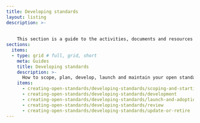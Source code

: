 ```yaml
---
title: Developing standards
layout: listing
description: >- 
    
    
    This section is a guide to the activities, documents and resources to consider so you can develop a successful open standard.
sections:
  items:
  - type: grid # full, grid, short
    meta: Guides
    title: Developing standards
    description: >-
      How to scope, plan, develop, launch and maintain your open standard for data
    items:
      - creating-open-standards/developing-standards/scoping-and-starting
      - creating-open-standards/developing-standards/development
      - creating-open-standards/developing-standards/launch-and-adoption
      - creating-open-standards/developing-standards/review
      - creating-open-standards/developing-standards/update-or-retire
---
```

